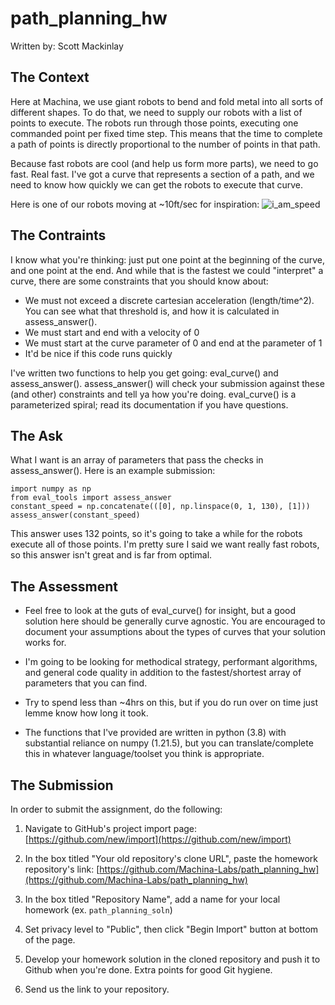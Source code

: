 # path_planning_hw
Written by: Scott Mackinlay

## The Context
Here at Machina, we use giant robots to bend and fold metal into all sorts of different shapes. To do that, we need to supply our robots with a list of points to execute. The robots run through those points, executing one commanded point per fixed time step. This means that the time to complete a path of points is directly proportional to the number of points in that path. 


Because fast robots are cool (and help us form more parts), we need to go fast. Real fast. I've got a curve that represents a section of a path, and we need to know how quickly we can get the robots to execute that curve. 

Here is one of our robots moving at ~10ft/sec for inspiration:
![i_am_speed](i_am_speed.gif?raw=True)

## The Contraints
I know what you're thinking: just put one point at the beginning of the curve, and one point at the end. And while that is the fastest we could "interpret" a curve, there are some constraints that you should know about:
- We must not exceed a discrete cartesian acceleration (length/time^2). You can see what that threshold is, and how it is calculated in assess_answer().
- We must start and end with a velocity of 0
- We must start at the curve parameter of 0 and end at the parameter of 1
- It'd be nice if this code runs quickly

I've written two functions to help you get going: eval_curve() and assess_answer(). assess_answer() will check your submission against these (and other) constraints and tell ya how you're doing. eval_curve() is a parameterized spiral; read its documentation if you have questions. 

 ## The Ask
What I want is an array of parameters that pass the checks in assess_answer(). Here is an example submission:

```
import numpy as np
from eval_tools import assess_answer
constant_speed = np.concatenate(([0], np.linspace(0, 1, 130), [1]))
assess_answer(constant_speed)
```

This answer uses 132 points, so it's going to take a while for the robots execute all of those points. I'm pretty sure I said we want really fast robots, so this answer isn't great and is far from optimal. 

## The Assessment
- Feel free to look at the guts of eval_curve() for insight, but a good solution here should be generally curve agnostic. You are encouraged to document your assumptions about the types of curves that your solution works for. 

- I'm going to be looking for methodical strategy, performant algorithms, and general code quality in addition to the fastest/shortest array of parameters that you can find.

- Try to spend less than ~4hrs on this, but if you do run over on time just lemme know how long it took. 

- The functions that I've provided are written in python (3.8) with substantial reliance on numpy (1.21.5), but you can translate/complete this in whatever language/toolset you think is appropriate. 

## The Submission
In order to submit the assignment, do the following:

1. Navigate to GitHub's project import page: [https://github.com/new/import](https://github.com/new/import)

2. In the box titled "Your old repository's clone URL", paste the homework repository's link: [https://github.com/Machina-Labs/path_planning_hw](https://github.com/Machina-Labs/path_planning_hw)

3. In the box titled "Repository Name", add a name for your local homework (ex. `path_planning_soln`)

4. Set privacy level to "Public", then click "Begin Import" button at bottom of the page.

5. Develop your homework solution in the cloned repository and push it to Github when you're done. Extra points for good Git hygiene.

6. Send us the link to your repository.





